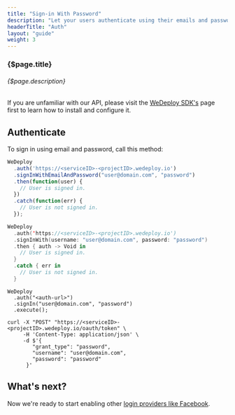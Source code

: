 ```yaml
---
title: "Sign-in With Password"
description: "Let your users authenticate using their emails and passwords."
headerTitle: "Auth"
layout: "guide"
weight: 3
---
```


### {$page.title}

###### {$page.description}

<aside>

If you are unfamiliar with our API, please visit the [WeDeploy SDK's](/docs/configure/wedeploy-sdks/) page first to learn how to install and configure it.

</aside>

<article id="1">

## Authenticate

To sign in using email and password, call this method:

```javascript
WeDeploy
  .auth('https://<serviceID>-<projectID>.wedeploy.io')
  .signInWithEmailAndPassword("user@domain.com", "password")
  .then(function(user) {
    // User is signed in.
  })
  .catch(function(err) {
    // User is not signed in.
  });
```
```swift
WeDeploy
  .auth('https://<serviceID>-<projectID>.wedeploy.io')
  .signInWith(username: "user@domain.com", password: "password")
  .then { auth -> Void in
    // User is signed in.
  }
  .catch { err in
    // User is not signed in.
  }
```
```text/x-java
WeDeploy
  .auth("<auth-url>")
  .signIn("user@domain.com", "password")
  .execute();
```
```text/x-sh
curl -X "POST" "https://<serviceID>-<projectID>.wedeploy.io/oauth/token" \
     -H 'Content-Type: application/json' \
     -d $'{
        "grant_type": "password",
        "username": "user@domain.com",
        "password": "password"
      }'
```

</article>

## What's next?

Now we're ready to start enabling other [login providers like Facebook](/docs/auth/sign-in-with-facebook/).
